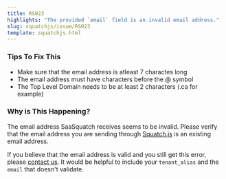 ```yaml
---
title: RS023
highlights: "The provided `email` field is an invalid email address."
slug: squatchjs/issue/RS023
template: squatchjs.html
---
```


### Tips To Fix This

 - Make sure that the email address is atleast 7 charactes long
 - The email address must have characters before the @ symbol
 - The Top Level Domain needs to be at least 2 characters (.ca for example)

### Why is This Happening?

The email address SaaSquatch receives seems to be invalid. Please verify that the email address you are sending through [Squatch.js](/squatchjs/) is an existing email address. 

If you believe that the email address is valid and you still get this error, please [contact us](mailto:support@saasquat.ch?Subject=RS023%20Invalid%20Email%20Address). It would be helpful to include your `tenant_alias` and the `email` that doesn't validate. 